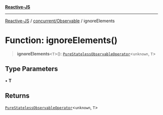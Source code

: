 [**Reactive-JS**](../../../README.md)

***

[Reactive-JS](../../../README.md) / [concurrent/Observable](../README.md) / ignoreElements

# Function: ignoreElements()

> **ignoreElements**\<`T`\>(): [`PureStatelessObservableOperator`](../type-aliases/PureStatelessObservableOperator.md)\<`unknown`, `T`\>

## Type Parameters

• **T**

## Returns

[`PureStatelessObservableOperator`](../type-aliases/PureStatelessObservableOperator.md)\<`unknown`, `T`\>
